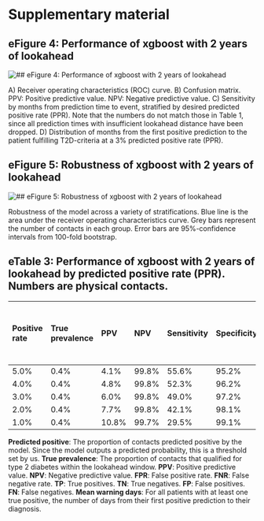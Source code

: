 # Supplementary material

## **eFigure 4**: Performance of xgboost with 2 years of lookahead

![## **eFigure 4**: Performance of xgboost with 2 years of lookahead](figures\t2d_main_performance_figure.png)

A) Receiver operating characteristics (ROC) curve. B) Confusion matrix. PPV: Positive predictive value. NPV: Negative predictive value. C) Sensitivity by months from prediction time to event, stratified by desired predicted positive rate (PPR). Note that the numbers do not match those in Table 1, since all prediction times with insufficient lookahead distance have been dropped. D) Distribution of months from the first positive prediction to the patient fulfilling T2D-criteria at a 3% predicted positive rate (PPR).



## **eFigure 5**: Robustness of xgboost with 2 years of lookahead

![## **eFigure 5**: Robustness of xgboost with 2 years of lookahead](figures\t2d_main_robustness.png)

Robustness of the model across a variety of stratifications. Blue line is the area under the receiver operating characteristics curve. Grey bars represent the number of contacts in each group. Error bars are 95%-confidence intervals from 100-fold bootstrap.



## **eTable 3**: Performance of xgboost with 2 years of lookahead by predicted positive rate (PPR). Numbers are physical contacts.

| Positive rate   | True prevalence   | PPV   | NPV   | Sensitivity   | Specificity   | FPR   | FNR   | Accuracy   |   True positives | True negatives   | False positives   |   False negatives | % of all events captured   |   Mean years from first positive to T2D |
|:----------------|:------------------|:------|:------|:--------------|:--------------|:------|:------|:-----------|-----------------:|:-----------------|:------------------|------------------:|:---------------------------|----------------------------------------:|
| 5.0%            | 0.4%              | 4.1%  | 99.8% | 55.6%         | 95.2%         | 4.8%  | 44.4% | 95.0%      |              385 | 178,444          | 9,025             |               307 | 42.9%                      |                                     1.2 |
| 4.0%            | 0.4%              | 4.8%  | 99.8% | 52.3%         | 96.2%         | 3.8%  | 47.7% | 96.0%      |              362 | 180,303          | 7,166             |               330 | 38.1%                      |                                     1.1 |
| 3.0%            | 0.4%              | 6.0%  | 99.8% | 49.0%         | 97.2%         | 2.8%  | 51.0% | 97.0%      |              339 | 182,158          | 5,311             |               353 | 33.3%                      |                                     1.2 |
| 2.0%            | 0.4%              | 7.7%  | 99.8% | 42.1%         | 98.1%         | 1.9%  | 57.9% | 97.9%      |              291 | 183,996          | 3,473             |               401 | 27.8%                      |                                     1.1 |
| 1.0%            | 0.4%              | 10.8% | 99.7% | 29.5%         | 99.1%         | 0.9%  | 70.5% | 98.8%      |              204 | 185,790          | 1,679             |               488 | 19.8%                      |                                     1.1 |

**Predicted positive**: The proportion of contacts predicted positive by the model. Since the model outputs a predicted probability, this is a threshold set by us.
**True prevalence**: The proportion of contacts that qualified for type 2 diabetes within the lookahead window.
**PPV**: Positive predictive value.
**NPV**: Negative predictive value.
**FPR**: False positive rate.
**FNR**: False negative rate.
**TP**: True positives.
**TN**: True negatives.
**FP**: False positives.
**FN**: False negatives.
**Mean warning days**: For all patients with at least one true positive, the number of days from their first positive prediction to their diagnosis.

            



